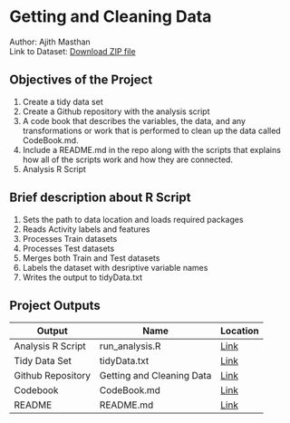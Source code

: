 # Getting and Cleaning Data
Author: Ajith Masthan <br />
Link to Dataset: [Download ZIP file](https://d396qusza40orc.cloudfront.net/getdata%2Fprojectfiles%2FUCI%20HAR%20Dataset.zip "Clicking will download the data")

## Objectives of the Project
1. Create a tidy data set 
2. Create a Github repository with the analysis script 
3. A code book that describes the variables, the data, and any transformations or work that is performed to clean up the data called CodeBook.md.
4. Include a README.md in the repo along with the scripts that explains how all of the scripts work and how they are connected.
5. Analysis R Script

## Brief description about R Script
1. Sets the path to data location and loads required packages
2. Reads Activity labels and features
3. Processes Train datasets
4. Processes Test datasets
5. Merges both Train and Test datasets
6. Labels the dataset with desriptive variable names
7. Writes the output to tidyData.txt

## Project Outputs

Output | Name | Location
--- | --- | ---
Analysis R Script |  run_analysis.R |  [Link](https://github.com/ajithmasthan0320/Getting-and-Cleaning-Data/blob/master/run_analysis.R")
Tidy Data Set |  tidyData.txt | [Link](https://github.com/ajithmasthan0320/Getting-and-Cleaning-Data/blob/master/tidyData.txt")
Github Repository | Getting and Cleaning Data | [Link](https://github.com/ajithmasthan0320/Getting-and-Cleaning-Data)
Codebook | CodeBook.md | [Link](https://github.com/ajithmasthan0320/Getting-and-Cleaning-Data/blob/master/CodeBook.md")
README | README.md |  [Link](https://github.com/ajithmasthan0320/Getting-and-Cleaning-Data/blob/master/README.md")

